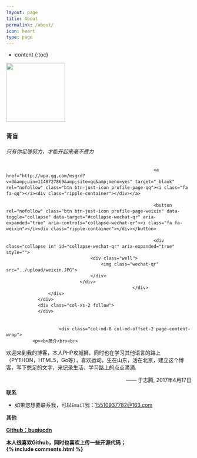 ```yaml
---
layout: page
title: About
permalink: /about/
icon: heart
type: page
---
```



* content
{:toc}

<html lang="zh-CN">
<head>
    <meta charset='UTF-8'>
    <meta http-equiv="X-UA-Compatible" content="IE=edge,chrome=1">
    <meta name="renderer" content="webkit">
    <meta http-equiv="x-dns-prefetch-control" content="on">
    <meta name="viewport" content="width=device-width, initial-scale=1.0, user-scalable=0, minimum-scale=1.0, maximum-scale=1.0">
    <meta name="theme-color" content="#06999e">
        <meta name="description" content="iOS开发,技术博客,随笔,小说"/>
    <meta name="keywords" content="iOS开发,技术博客,随笔,小说,iOS,产品"/>
<link rel="alternate" type="application/rss+xml" title="Yi&#039;mouleng &raquo; Feed" href="https://yimouleng.com/feed/" />
<link rel="alternate" type="application/rss+xml" title="Yi&#039;mouleng &raquo; 评论Feed" href="https://yimouleng.com/comments/feed/" />
<link rel='stylesheet' id='wp-block-library-css'  href='https://pic.yimouleng.com/wp-includes/css/dist/block-library/style.min.css?ver=5.1.1' type='text/css' media='all' />
<link rel='stylesheet' id='prism-theme-style-css'  href='https://cdn.jsdelivr.net/wp/wp-editormd/tags/10.0.3/assets/Prism.js/themes/prism-okaidia.css?ver=1.15.0' type='text/css' media='all' />
<link rel='stylesheet' id='prism-plugin-line-numbers-css'  href='https://cdn.jsdelivr.net/wp/wp-editormd/tags/10.0.3/assets/Prism.js/plugins/line-numbers/prism-line-numbers.css?ver=1.15.0' type='text/css' media='all' />
<link rel='stylesheet' id='bootstrap-css'  href='https://pic.yimouleng.com/wp-content/themes/Material/assets/bootstrap/css/bootstrap.min.css?ver=3.3.7' type='text/css' media='all' />
<link rel='stylesheet' id='ripples-css'  href='https://pic.yimouleng.com/wp-content/themes/Material/assets/material/css/ripples.min.css?ver=0.5.10' type='text/css' media='all' />
<link rel='stylesheet' id='font-awesome-css'  href='https://pic.yimouleng.com/wp-content/themes/Material/assets/font-awesome/css/font-awesome.min.css?ver=4.7.0' type='text/css' media='all' />
<link rel='stylesheet' id='nprogress-css'  href='https://pic.yimouleng.com/wp-content/themes/Material/assets/nprogress/nprogress.min.css?ver=0.2.0' type='text/css' media='all' />
<link rel='stylesheet' id='style-css'  href='../css/style.min.css?ver=1.0.0' type='text/css' media='all' />
<link rel='stylesheet' id='main-css'  href='https://pic.yimouleng.com/wp-content/themes/Material/assets/style/main.min.css?ver=1.0.0' type='text/css' media='all' />
<link rel='stylesheet' id='theme-css'  href='https://pic.yimouleng.com/wp-content/themes/Material/style.css?ver=1.0.0' type='text/css' media='all' />
<style id='theme-inline-css' type='text/css'>


.header-filter.header-filter-gradient:before {
	background-color: transparent;
} 	
a, 
.navbar .dropdown-menu li:hover > a,
.navbar .dropdown-menu li:focus > a,
.navbar .dropdown-menu li:active > a,
.navbar .dropdown-menu li:hover > a > i,
.navbar .dropdown-menu li:focus > a > i,
.navbar .dropdown-menu li:active > a > i,
.navbar.navbar-not-transparent .nav > li:not(.btn).on-section > a, 
.navbar.navbar-not-transparent .nav > li.on-section:not(.btn) > a, 
.navbar.navbar-not-transparent .nav > li.on-section:not(.btn):hover > a, 
.navbar.navbar-not-transparent .nav > li.on-section:not(.btn):focus > a, 
.navbar.navbar-not-transparent .nav > li.on-section:not(.btn):active > a, 
body:not(.home) .navbar-default .navbar-nav > .active:not(.btn) > a,
body:not(.home) .navbar-default .navbar-nav > .active:not(.btn) > a:hover,
body:not(.home) .navbar-default .navbar-nav > .active:not(.btn) > a:focus,
.material-blogs article:nth-child(6n+1) .category a, a:hover, 
.card-blog a.moretag:hover, 
.card-blog a.more-link:hover,
.blog-post.blog-post-wrapper .section-text h1:before, 
.blog-post.blog-post-wrapper .section-text h2:before, 
.blog-post.blog-post-wrapper .section-text h3:before,
.widget a:hover {
    color:#06999e;
}

.blog-post .section-text p a,
.pagination span.current, 
.pagination span.current:focus, 
.pagination span.current:hover {
	border-color:#06999e
}

.blog-post .section-text blockquote {
	border-left-color: #06999e
}
           
button,
button:hover,           
input[type="button"],
input[type="button"]:hover,
input[type="submit"],
input[type="submit"]:hover,
input#searchsubmit, 
.pagination span.current, 
.pagination span.current:focus, 
.pagination span.current:hover,
.btn.btn-primary,
.btn.btn-primary:link,
.btn.btn-primary:hover, 
.btn.btn-primary:focus, 
.btn.btn-primary:active, 
.btn.btn-primary.active, 
.btn.btn-primary.active:focus, 
.btn.btn-primary.active:hover,
.btn.btn-primary:active:hover, 
.btn.btn-primary:active:focus, 
.btn.btn-primary:active:hover,
.label.label-primary {
    background-color: #06999e;
}

@media (max-width: 768px) { 
	.navbar .navbar-nav .dropdown a .caret {
	    background-color: #06999e;
	}
	
	.navbar-default .navbar-nav>li>a:hover,
	.navbar-default .navbar-nav>li>a:focus,
	.navbar .navbar-nav .dropdown .dropdown-menu li a:hover,
	.navbar .navbar-nav .dropdown .dropdown-menu li a:focus,
	.navbar button.navbar-toggle:hover,
	.navbar .navbar-nav li:hover > a i {
	    color: #06999e;
	}
}

button,
.button,
input[type="submit"], 
input[type="button"], 
.btn.btn-primary {
-webkit-box-shadow: 0 2px 2px 0 rgba(6,153,158,0.14),0 3px 1px -2px rgba(6,153,158,0.2),0 1px 5px 0 rgba(6,153,158,0.12);
box-shadow: 0 2px 2px 0 rgba(6,153,158,0.14),0 3px 1px -2px rgba(6,153,158,0.2),0 1px 5px 0 rgba(6,153,158,0.12);
}

.card .header-primary, .card .content-primary {
    background: #06999e;
}
.button:hover,
button:hover,
input[type="submit"]:hover,
input[type="button"]:hover,
input#searchsubmit:hover, 
.pagination span.current, 
.btn.btn-primary:hover, 
.btn.btn-primary:focus, 
.btn.btn-primary:active, 
.btn.btn-primary.active, 
.btn.btn-primary:active:focus, 
.btn.btn-primary:active:hover, 
.pagination span.current:hover{
	-webkit-box-shadow: 0 14px 26px -12px rgba(6,153,158,0.42),0 4px 23px 0 rgba(0,0,0,0.12),0 8px 10px -5px rgba(6,153,158,0.2);
    box-shadow: 0 14px 26px -12px rgba(6,153,158,0.42),0 4px 23px 0 rgba(0,0,0,0.12),0 8px 10px -5px rgba(6,153,158,0.2);
	color: #fff;
}
.form-group.is-focused .form-control {
    background-image: -webkit-gradient(linear,left top, left bottom,from(#06999e),to(#06999e)),-webkit-gradient(linear,left top, left bottom,from(#d2d2d2),to(#d2d2d2));
	background-image: -webkit-linear-gradient(#06999e, #06999e), -webkit-linear-gradient(#d2d2d2, #d2d2d2);
    background-image: linear-gradient(#06999e, #06999e), linear-gradient(#d2d2d2, #d2d2d2);
}
.form-control, .form-group .form-control {
	background-image: -webkit-gradient(linear, left top, left bottom, from(#06999e), to(#06999e)), -webkit-gradient(linear, left top, left bottom, from(#d2d2d2), to(#d2d2d2));
    background-image: -webkit-linear-gradient(#06999e, #06999e), -webkit-linear-gradient(#d2d2d2, #d2d2d2);
    background-image: linear-gradient(#06999e, #06999e), linear-gradient(#d2d2d2, #d2d2d2);
}

 .navbar:not(.navbar-transparent) .navbar-nav > li:not(.btn) > a:hover,
 body:not(.home) .navbar:not(.navbar-transparent) .navbar-nav > li.active:not(.btn) > a, .navbar:not(.navbar-transparent) .navbar-nav > li:not(.btn) > a:hover i, .navbar-not-transparent .material-toggle-search:hover {
		 color:#06999e}
.header-filter-gradient { 
	background: linear-gradient(45deg, rgb(35,209,209) 0%, rgb(101,237,188) 100%); 
} 
@-webkit-keyframes material-rotator {
    0% {
        -webkit-transform: rotate(0deg);
        transform: rotate(0deg);
    }
    100% {
        -webkit-transform: rotate(270deg);
        transform: rotate(270deg);
    }
}

@keyframes material-rotator {
    0% {
        -webkit-transform: rotate(0deg);
        transform: rotate(0deg);
    }
    100% {
        -webkit-transform: rotate(270deg);
        transform: rotate(270deg);
    }
}

@-webkit-keyframes material-colors {
    0% {
        stroke: #4285F4;
    }
    25% {
        stroke: #DE3E35;
    }
    50% {
        stroke: #F7C223;
    }
    75% {
        stroke: #1B9A59;
    }
    100% {
        stroke: #4285F4;
    }
}

@keyframes material-colors {
    0% {
        stroke: #4285F4;
    }
    25% {
        stroke: #DE3E35;
    }
    50% {
        stroke: #F7C223;
    }
    75% {
        stroke: #1B9A59;
    }
    100% {
        stroke: #4285F4;
    }
}
@-webkit-keyframes material-dash {
    0% {
        stroke-dashoffset: 187px;
    }
    50% {
        stroke-dashoffset: 46.75px;
        -webkit-transform: rotate(135deg);
        transform: rotate(135deg);
    }
    100% {
        stroke-dashoffset: 187px;
        -webkit-transform: rotate(450deg);
        transform: rotate(450deg);
    }
}
@keyframes material-dash {
    0% {
        stroke-dashoffset: 187px;
    }
    50% {
        stroke-dashoffset: 46.75px;
        -webkit-transform: rotate(135deg);
        transform: rotate(135deg);
    }
    100% {
        stroke-dashoffset: 187px;
        -webkit-transform: rotate(450deg);
        transform: rotate(450deg);
    }
}
	
</style>
<script type='text/javascript' src='https://pic.yimouleng.com/wp-includes/js/jquery/jquery.js?ver=1.12.4'></script>
<script type='text/javascript' src='https://pic.yimouleng.com/wp-includes/js/jquery/jquery-migrate.min.js?ver=1.4.1'></script>
<link rel='https://api.w.org/' href='https://yimouleng.com/wp-json/' />
<link rel="EditURI" type="application/rsd+xml" title="RSD" href="https://yimouleng.com/xmlrpc.php?rsd" />
<link rel="wlwmanifest" type="application/wlwmanifest+xml" href="https://yimouleng.com/wp-includes/wlwmanifest.xml" /> 
<link rel="canonical" href="https://yimouleng.com/aboutme/" />
<link rel='shortlink' href='https://yimouleng.com/?p=917' />
		<style type="text/css">.recentcomments a{display:inline !important;padding:0 !important;margin:0 !important;}</style>
		<style type="text/css" id="custom-background-css">
body.custom-background { background-color: #f4f4f4; }
</style>
	<link rel="icon" href="https://pic.yimouleng.com/wp-content/uploads/2018/02/avatar-150x150.jpg" sizes="32x32" />
<link rel="icon" href="https://pic.yimouleng.com/wp-content/uploads/2018/02/avatar.jpg" sizes="192x192" />
<link rel="apple-touch-icon-precomposed" href="https://pic.yimouleng.com/wp-content/uploads/2018/02/avatar.jpg" />
<meta name="msapplication-TileImage" content="https://pic.yimouleng.com/wp-content/uploads/2018/02/avatar.jpg" />
    <link rel="profile" href="http://gmpg.org/xfn/11">
                <link rel="dns-prefetch" href="https://pic.yimouleng.com">
        <link rel="dns-prefetch" href="https://yimouleng.com/">
    <link rel="dns-prefetch" href="//cdn.jsdelivr.net">
    <link rel="dns-prefetch" href="//ae.bdstatic.com">
    <link rel="dns-prefetch" href="//msite.baidu.com">
    <link rel="dns-prefetch" href="//zz.bdstatic.com">
</head>


<div class="blog-post material-page ">
        <div class="container profile-page">
                <div class="col-xs-6 col-xs-offset-3">
                    <div class="profile">
                        <div class="avatar">
					        <img alt="" src="https://cn.gravatar.com/avatar/00285d1f2605f9a09e89526dc88f24cf?s=160&amp;d=identicon&amp;r=g" srcset="https://cn.gravatar.com/avatar/00285d1f2605f9a09e89526dc88f24cf?s=320&amp;d=identicon&amp;r=g 2x" class="avatar avatar-160 photo img-circle img-responsive img-raised" height="160" width="160">                        </div>
                        <div class="name">
                            <h3 class="title">青盲</h3>
                            <h6>只有你足够努力，才能开起来毫不费力</h6>

					                                        <a href="http://wpa.qq.com/msgrd?v=3&amp;uin=1148727869&amp;site=qq&amp;menu=yes" target="_blank" rel="nofollow" class="btn btn-just-icon profile-page-qq"><i class="fa fa-qq"></i><div class="ripple-container"></div></a>
					        
					                                        <button rel="nofollow" class="btn btn-just-icon profile-page-weixin" data-toggle="collapse" data-target="#collapse-wechat-qr" aria-expanded="true" aria-controls="collapse-wechat-qr"><i class="fa fa-weixin"></i><div class="ripple-container"></div></button>
					        
					                                        <div class="collapse in" id="collapse-wechat-qr" aria-expanded="true" style="">
                                    <div class="well">
                                        <img class="wechat-qr" src="../upload/weixin.JPG">
                                    </div>
                                </div>
					                                </div>
                    </div>
                </div>
                <div class="col-xs-2 follow">
                </div>

			
			            <div class="col-md-8 col-md-offset-2 page-content-wrap">
              <p><b>简介<br><br>
欢迎来到我的博客，本人PHP攻城狮，同时也在学习其他语言的路上（PYTHON，HTML5，Go等），喜欢运动，生在山东，活在北京，建立这个博客，写下憋足的文字，来记录生活、学习路上的点点滴滴.
<p style="text-align: right;">—— 于志腾, 2017年4月17日</p>
<p><strong>联系</strong></p>
<ul>
<li>如果您想要联系我，可以<code>Email</code>我：<a href="mailto:15510937782@163.com" target="_blank" rel="external noopener">15510937782@163.com</a></li>
</ul>
<p><strong>其他<br>
<p><strong><a href="https://github.com/buqiucdn" target="_blank" rel="external noopener">Github：buqiucdn</a></strong></p>
<p>本人很喜欢Github，同时也喜欢上传一些开源代码；<br>
{% include comments.html %}
